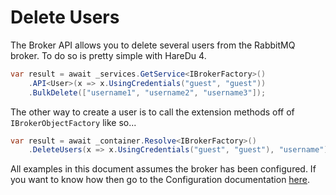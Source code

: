 # Delete Users

The Broker API allows you to delete several users from the RabbitMQ broker. To do so is pretty simple with HareDu 4.

```c#
var result = await _services.GetService<IBrokerFactory>()
    .API<User>(x => x.UsingCredentials("guest", "guest"))
    .BulkDelete(["username1", "username2", "username3"]);
```

The other way to create a user is to call the extension methods off of ```IBrokerObjectFactory``` like so...

```c#
var result = await _container.Resolve<IBrokerFactory>()
    .DeleteUsers(x => x.UsingCredentials("guest", "guest"), "username");
```

All examples in this document assumes the broker has been configured. If you want to know how then go to the Configuration documentation [here](https://github.com/ahives/HareDu3/blob/master/docs/configuration.md).

